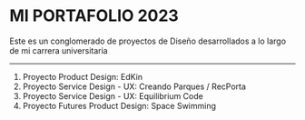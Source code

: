 # MI PORTAFOLIO 2023
Este es un conglomerado de proyectos de Diseño desarrollados a lo largo de mi carrera universitaria

---------------------------------
1. Proyecto Product Design: EdKin
2. Proyecto Service Design - UX: Creando Parques / RecPorta 
3. Proyecto Service Design - UX: Equilibrium Code
4. Proyecto Futures Product Design: Space Swimming